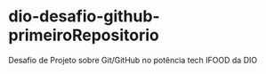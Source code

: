 # dio-desafio-github-primeiroRepositorio
Desafio de Projeto sobre Git/GitHub no potência tech IFOOD da DIO
